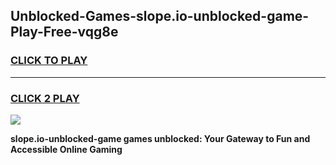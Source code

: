 
## Unblocked-Games-slope.io-unblocked-game-Play-Free-vqg8e
<h3>
<a href="https://premium76.site?title=slope.io-unblocked-game&ref=20A">CLICK TO PLAY</a></h3>
<hr>

<h3>
<a href="https://premium76.site?title=slope.io-unblocked-game&ref=20A">CLICK 2 PLAY</a>
  
</h3>

<a href="https://premium76.site?title=slope.io-unblocked-game&ref=20A"><img src="https://clearcache.store/games.png"></a>


**slope.io-unblocked-game games unblocked: Your Gateway to Fun and Accessible Online Gaming**
